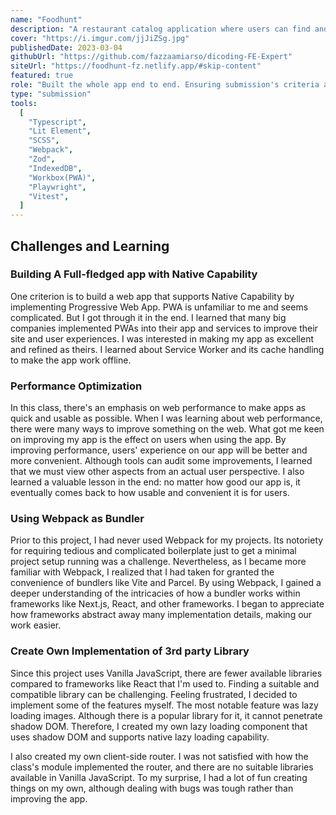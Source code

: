 ```yaml
---
name: "Foodhunt"
description: "A restaurant catalog application where users can find and search for their favorite restaurants. This project is a final project submission for Dicoding Frontend Expert Class."
cover: "https://i.imgur.com/jjJiZSg.jpg"
publishedDate: 2023-03-04
githubUrl: "https://github.com/fazzaamiarso/dicoding-FE-Expert"
siteUrl: "https://foodhunt-fz.netlify.app/#skip-content"
featured: true
role: "Built the whole app end to end. Ensuring submission's criteria are implemented."
type: "submission"
tools:
  [
    "Typescript",
    "Lit Element",
    "SCSS",
    "Webpack",
    "Zod",
    "IndexedDB",
    "Workbox(PWA)",
    "Playwright",
    "Vitest",
  ]
---
```


## Challenges and Learning

### Building A Full-fledged app with Native Capability

One criterion is to build a web app that supports Native Capability by implementing Progressive Web App. PWA is unfamiliar to me and seems complicated. But I got through it in the end.
I learned that many big companies implemented PWAs into their app and services to improve their site and user experiences. I was interested in making my app as excellent and refined as theirs. I learned about Service Worker and its cache handling to make the app work offline.

### Performance Optimization

In this class, there's an emphasis on web performance to make apps as quick and usable as possible. When I was learning about web performance, there were many ways to improve something on the web. What got me keen on improving my app is the effect on users when using the app. By improving performance, users' experience on our app will be better and more convenient. Although tools can audit some improvements, I learned that we must view other aspects from an actual user perspective. I also learned a valuable lesson in the end: no matter how good our app is, it eventually comes back to how usable and convenient it is for users.

### Using Webpack as Bundler

Prior to this project, I had never used Webpack for my projects. Its notoriety for requiring tedious and complicated boilerplate just to get a minimal project setup running was a challenge. Nevertheless, as I became more familiar with Webpack, I realized that I had taken for granted the convenience of bundlers like Vite and Parcel.
By using Webpack, I gained a deeper understanding of the intricacies of how a bundler works within frameworks like Next.js, React, and other frameworks. I began to appreciate how frameworks abstract away many implementation details, making our work easier.

### Create Own Implementation of 3rd party Library

Since this project uses Vanilla JavaScript, there are fewer available libraries compared to frameworks like React that I'm used to. Finding a suitable and compatible library can be challenging.
Feeling frustrated, I decided to implement some of the features myself. The most notable feature was lazy loading images. Although there is a popular library for it, it cannot penetrate shadow DOM. Therefore, I created my own lazy loading component that uses shadow DOM and supports native lazy loading capability.

I also created my own client-side router. I was not satisfied with how the class's module implemented the router, and there are no suitable libraries available in Vanilla JavaScript. To my surprise, I had a lot of fun creating things on my own, although dealing with bugs was tough rather than improving the app.
